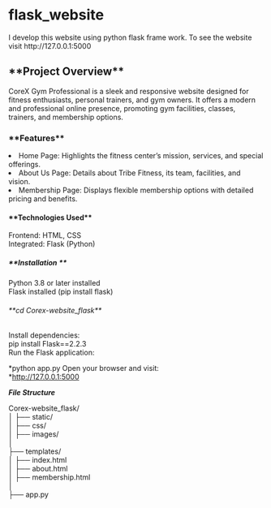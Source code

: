<h1>flask_website</h1>
I develop this website using python flask frame work. To see the website visit http://127.0.0.1:5000

<h2>**Project Overview**</h2>
<p>CoreX Gym Professional is a sleek and responsive website designed for fitness enthusiasts, personal trainers, and gym owners. It offers a modern and professional online presence, promoting gym facilities, classes, trainers, and membership options.<p>

<h3>**Features**</h3>
<li><bold>Home Page:</bold> Highlights the fitness center’s mission, services, and special offerings.</li>
<li><bold>About Us Page:</bold> Details about Tribe Fitness, its team, facilities, and vision.</li>
<li><bold>Membership Page:</bold> Displays flexible membership options with detailed pricing and benefits.</li>

<h4>**Technologies Used**</h4>
Frontend: HTML, CSS<br>
Integrated: Flask (Python)

<h5>**Installation **</h5>
Python 3.8 or later installed<br>
Flask installed (pip install flask)

<h6>**cd Corex-website_flask**</h6>
Install dependencies:<br>
pip install Flask==2.2.3<br>
Run the Flask application:<br>

<h7>*python app.py</h7>
Open your browser and visit:<br>
*http://127.0.0.1:5000


<h8>***File Structure***</h8>

Corex-website_flask/<br>
│
├── static/<br>
│ ├── css/<br>
│ ├── images/<br>
│<br>
├── templates/<br>
│ ├── index.html<br>
│ ├── about.html<br>
│ ├── membership.html<br>
│<br>
├── app.py<br>


